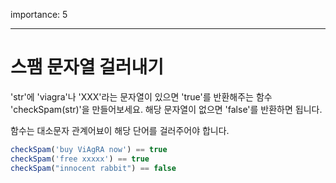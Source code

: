 importance: 5

---

# 스팸 문자열 걸러내기

'str'에 'viagra'나 'XXX'라는 문자열이 있으면 'true'를 반환해주는 함수 'checkSpam(str)'을 만들어보세요. 해당 문자열이 없으면 'false'를 반환하면 됩니다.

함수는 대소문자 관계어뵤이 해당 단어를 걸러주어야 합니다.

```js
checkSpam('buy ViAgRA now') == true
checkSpam('free xxxxx') == true
checkSpam("innocent rabbit") == false
```
